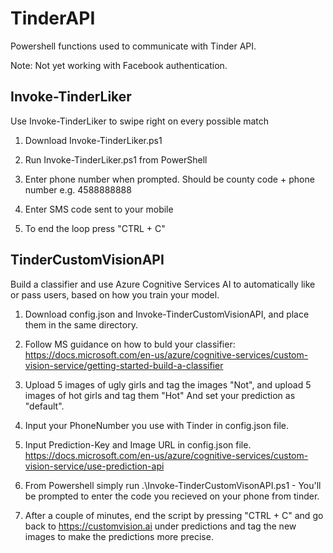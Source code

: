 # TinderAPI

Powershell functions used to communicate with Tinder API.

Note: Not yet working with Facebook authentication.

## Invoke-TinderLiker

Use Invoke-TinderLiker to swipe right on every possible match

1. Download Invoke-TinderLiker.ps1

2. Run Invoke-TinderLiker.ps1 from PowerShell

3. Enter phone number when prompted. Should be county code + phone number e.g. 4588888888

4. Enter SMS code sent to your mobile

5. To end the loop press "CTRL + C"

## TinderCustomVisionAPI

Build a classifier and use Azure Cognitive Services AI to automatically like or pass users, based on how you train your model.

1. Download config.json and Invoke-TinderCustomVisionAPI, and place them in the same directory.

2. Follow MS guidance on how to buld your classifier: <https://docs.microsoft.com/en-us/azure/cognitive-services/custom-vision-service/getting-started-build-a-classifier>

3. Upload 5 images of ugly girls and tag the images "Not", and upload 5 images of hot girls and tag them "Hot"
And set your prediction as "default".

4. Input your PhoneNumber you use with Tinder in config.json file.

5. Input Prediction-Key and Image URL in config.json file. <https://docs.microsoft.com/en-us/azure/cognitive-services/custom-vision-service/use-prediction-api>

6. From Powershell simply run .\Invoke-TinderCustomVisonAPI.ps1 - You'll be prompted to enter the code you recieved on your phone from tinder.

7. After a couple of minutes, end the script by pressing "CTRL + C" and go back to <https://customvision.ai> under predictions and tag the new images to make the predictions more precise.